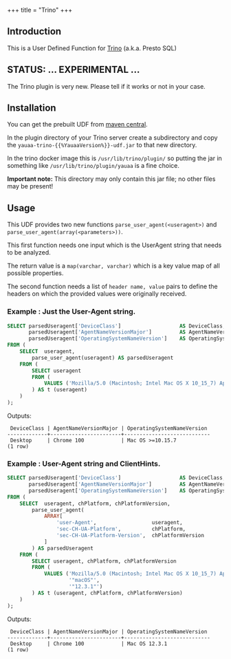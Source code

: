 +++
title = "Trino"
+++
## Introduction
This is a User Defined Function for [Trino](https://trino.io) (a.k.a. Presto SQL)

## STATUS: ... EXPERIMENTAL ...
The Trino plugin is very new.
Please tell if it works or not in your case.

## Installation
You can get the prebuilt UDF from [maven central](https://search.maven.org/remotecontent?filepath=nl/basjes/parse/useragent/yauaa-trino/{{%YauaaVersion%}}/yauaa-trino-{{%YauaaVersion%}}-udf.jar).

In the plugin directory of your Trino server create a subdirectory and copy the `yauaa-trino-{{%YauaaVersion%}}-udf.jar` to that new directory.

In the trino docker image this is `/usr/lib/trino/plugin/` so putting the jar in something like `/usr/lib/trino/plugin/yauaa` is a fine choice.

**Important note:** This directory may only contain this jar file; no other files may be present!

## Usage
This UDF provides two new functions `parse_user_agent(<useragent>)` and `parse_user_agent(array(<parameters>))`.

This first function needs one input which is the UserAgent string that needs to be analyzed.

The return value is a `map(varchar, varchar)` which is a key value map of all possible properties.


The second function needs a list of `header name, value` pairs to define the headers on which the provided values were originally received.

### Example : Just the User-Agent string.

```sql
SELECT parsedUseragent['DeviceClass']                   AS DeviceClass,
       parsedUseragent['AgentNameVersionMajor']         AS AgentNameVersionMajor,
       parsedUseragent['OperatingSystemNameVersion']    AS OperatingSystemNameVersion
FROM (
    SELECT  useragent,
        parse_user_agent(useragent) AS parsedUseragent
    FROM (
        SELECT useragent
        FROM (
            VALUES ('Mozilla/5.0 (Macintosh; Intel Mac OS X 10_15_7) AppleWebKit/537.36 (KHTML, like Gecko) Chrome/100.0.4896.60 Safari/537.36')
        ) AS t (useragent)
    )
);
```

Outputs:
```
 DeviceClass | AgentNameVersionMajor | OperatingSystemNameVersion
-------------+-----------------------+----------------------------
 Desktop     | Chrome 100            | Mac OS >=10.15.7
(1 row)
```

### Example : User-Agent string and ClientHints.

```sql
SELECT parsedUseragent['DeviceClass']                   AS DeviceClass,
       parsedUseragent['AgentNameVersionMajor']         AS AgentNameVersionMajor,
       parsedUseragent['OperatingSystemNameVersion']    AS OperatingSystemNameVersion
FROM (
    SELECT  useragent, chPlatform, chPlatformVersion,
        parse_user_agent(
            ARRAY[
                'user-Agent',                  useragent,
                'sec-CH-UA-Platform',          chPlatform,
                'sec-CH-UA-Platform-Version',  chPlatformVersion
            ]
        ) AS parsedUseragent
    FROM (
        SELECT useragent, chPlatform, chPlatformVersion
        FROM (
            VALUES ('Mozilla/5.0 (Macintosh; Intel Mac OS X 10_15_7) AppleWebKit/537.36 (KHTML, like Gecko) Chrome/100.0.4896.60 Safari/537.36',
                    '"macOS"',
                    '"12.3.1"')
        ) AS t (useragent, chPlatform, chPlatformVersion)
    )
);
```

Outputs:
```
 DeviceClass | AgentNameVersionMajor | OperatingSystemNameVersion
-------------+-----------------------+----------------------------
 Desktop     | Chrome 100            | Mac OS 12.3.1
(1 row)
```
